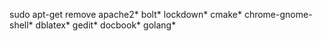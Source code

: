 sudo apt-get remove apache2* bolt* lockdown* cmake* chrome-gnome-shell* dblatex* gedit* docbook* golang*
